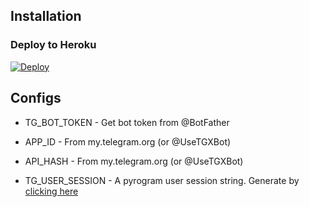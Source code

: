 
## Installation

### Deploy to Heroku
[![Deploy](https://www.herokucdn.com/deploy/button.svg)](https://heroku.com/deploy?template=https://github.com/kingboyss/Auto-Filter-Bot)



## Configs

* TG_BOT_TOKEN  - Get bot token from @BotFather

* APP_ID        - From my.telegram.org (or @UseTGXBot)

* API_HASH      - From my.telegram.org (or @UseTGXBot)

* TG_USER_SESSION  - A pyrogram user session string. Generate by [clicking here](https://repl.it/@SpEcHiDe/GenerateStringSession)

